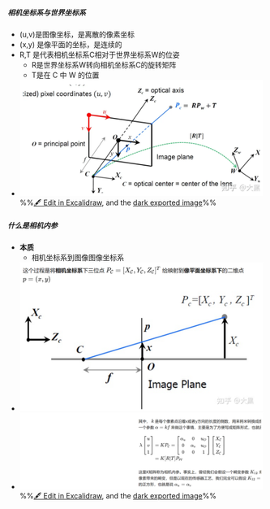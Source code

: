 ##### 相机坐标系与世界坐标系
- (u,v)是图像坐标，是离散的像素坐标
- (x,y) 是像平面的坐标，是连续的
- R,T 是代表相机坐标系C相对于世界坐标系W的位姿
	- R是世界坐标系W转向相机坐标系C的旋转矩阵
	- T是在 C 中 W 的位置
- ![](attachments/%E7%9B%B8%E6%9C%BA%E5%86%85%E5%8F%82%E4%B8%8E%E5%A4%96%E5%8F%82,%E7%9B%B8%E6%9C%BA%E6%A0%87%E5%AE%9A%202023-01-04%2015.22.08.excalidraw.svg)
%%[🖋 Edit in Excalidraw](attachments/%E7%9B%B8%E6%9C%BA%E5%86%85%E5%8F%82%E4%B8%8E%E5%A4%96%E5%8F%82,%E7%9B%B8%E6%9C%BA%E6%A0%87%E5%AE%9A%202023-01-04%2015.22.08.excalidraw.md), and the [dark exported image](attachments/%E7%9B%B8%E6%9C%BA%E5%86%85%E5%8F%82%E4%B8%8E%E5%A4%96%E5%8F%82,%E7%9B%B8%E6%9C%BA%E6%A0%87%E5%AE%9A%202023-01-04%2015.22.08.excalidraw.dark.svg)%%
##### 什么是相机内参
- **本质**
	- 相机坐标系到图像图像坐标系
- ![](attachments/Pasted%20image%2020230104152857.png)
- ![](attachments/%E7%9B%B8%E6%9C%BA%E5%86%85%E5%8F%82%E4%B8%8E%E5%A4%96%E5%8F%82,%E7%9B%B8%E6%9C%BA%E6%A0%87%E5%AE%9A%202023-01-04%2015.31.15.excalidraw.svg)
%%[🖋 Edit in Excalidraw](attachments/%E7%9B%B8%E6%9C%BA%E5%86%85%E5%8F%82%E4%B8%8E%E5%A4%96%E5%8F%82,%E7%9B%B8%E6%9C%BA%E6%A0%87%E5%AE%9A%202023-01-04%2015.31.15.excalidraw.md), and the [dark exported image](attachments/%E7%9B%B8%E6%9C%BA%E5%86%85%E5%8F%82%E4%B8%8E%E5%A4%96%E5%8F%82,%E7%9B%B8%E6%9C%BA%E6%A0%87%E5%AE%9A%202023-01-04%2015.31.15.excalidraw.dark.svg)%%

